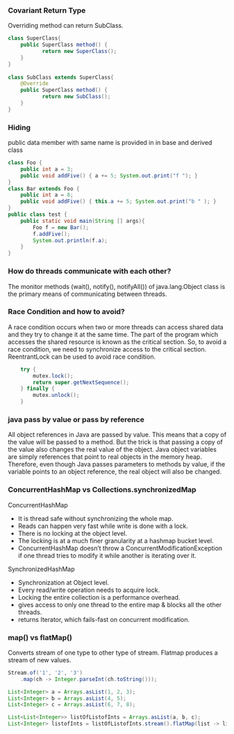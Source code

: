 ### Covariant Return Type
Overriding method can return SubClass.

```java
class SuperClass{
    public SuperClass method() {
           return new SuperClass();
    }
}
 
class SubClass extends SuperClass{
    @Override
    public SuperClass method() {
           return new SubClass();
    }
}
```


### Hiding 
public data member with same name is provided in in base and derived class

```java
class Foo {
    public int a = 3;
    public void addFive() { a += 5; System.out.print("f "); }
}
class Bar extends Foo {
    public int a = 8;
    public void addFive() { this.a += 5; System.out.print("b " ); }
}
public class test {
    public static void main(String [] args){
        Foo f = new Bar();
        f.addFive();
        System.out.println(f.a);
    }
}
```
### How do threads communicate with each other?
The monitor methods (wait(), notify(), notifyAll()) of java.lang.Object class is the primary means of communicating between threads.

### Race Condition and how to avoid?
A race condition occurs when two or more threads can access shared data and they try to change it at the same time. The part of the program which accesses the shared resource is known as the critical section. So, to avoid a race condition, we need to synchronize access to the critical section. ReentrantLock can be used to avoid race condition.

```java
    try {
        mutex.lock();
        return super.getNextSequence();
    } finally {
        mutex.unlock();
    }
```    

### java pass by value or pass by reference
All object references in Java are passed by value. This means that a copy of the value will be passed to a method. But the trick is that passing a copy of the value also changes the real value of the object. Java object variables are simply references that point to real objects in the memory heap. Therefore, even though Java passes parameters to methods by value, if the variable points to an object reference, the real object will also be changed.

### ConcurrentHashMap vs Collections.synchronizedMap
ConcurrentHashMap
- It is thread safe without synchronizing the whole map.
- Reads can happen very fast while write is done with a lock.
- There is no locking at the object level.
- The locking is at a much finer granularity at a hashmap bucket level.
- ConcurrentHashMap doesn’t throw a ConcurrentModificationException if one thread tries to modify it while another is iterating over it.

SynchronizedHashMap
- Synchronization at Object level.
- Every read/write operation needs to acquire lock.
- Locking the entire collection is a performance overhead.
- gives access to only one thread to the entire map & blocks all the other threads.
- returns Iterator, which fails-fast on concurrent modification.

### map() vs flatMap()
Converts stream of one type to other type of stream. Flatmap produces a stream of new values. 

```java
Stream.of('1', '2', '3')							
	.map(ch -> Integer.parseInt(ch.toString()));	
```

```java
List<Integer> a = Arrays.asList(1, 2, 3);
List<Integer> b = Arrays.asList(4, 5);
List<Integer> c = Arrays.asList(6, 7, 8);

List<List<Integer>> listOfListofInts = Arrays.asList(a, b, c);
List<Integer> listofInts = listOfListofInts.stream().flatMap(list -> list.stream()).collect(Collectors.toList());
```


